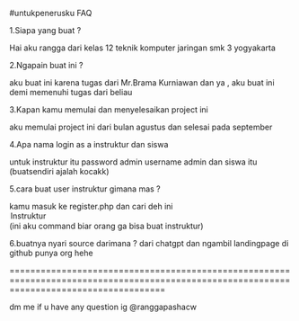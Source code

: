 #untukpenerusku
FAQ

1.Siapa yang buat ?

Hai aku rangga dari kelas 12 teknik komputer jaringan smk 3 yogyakarta 

2.Ngapain buat ini ?

aku buat ini karena tugas dari Mr.Brama Kurniawan dan ya , aku buat ini demi memenuhi tugas dari beliau

3.Kapan kamu memulai dan menyelesaikan project ini

aku memulai project ini dari bulan agustus dan selesai pada september

4.Apa nama login as a instruktur dan siswa

untuk instruktur itu password admin username admin dan siswa itu (buatsendiri ajalah kocakk)

5.cara buat user instruktur gimana mas ?

kamu masuk ke register.php dan cari deh ini   <option value="Instruktur">Instruktur</option> (ini aku command biar orang ga bisa buat instruktur)

6.buatnya nyari source darimana ?
dari chatgpt dan ngambil landingpage di github punya org hehe

==========================================================================================================================================

dm me if u have any question  ig @ranggapashacw
